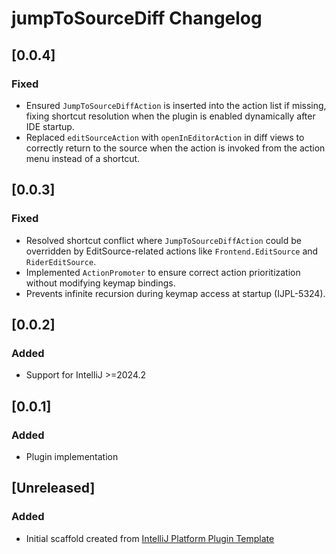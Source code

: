 <!-- Keep a Changelog guide -> https://keepachangelog.com -->

# jumpToSourceDiff Changelog

## [0.0.4]
### Fixed
- Ensured `JumpToSourceDiffAction` is inserted into the action list if missing, fixing shortcut resolution when the plugin is enabled dynamically after IDE startup.
- Replaced `editSourceAction` with `openInEditorAction` in diff views to correctly return to the source when the action is invoked from the action menu instead of a shortcut.

## [0.0.3]
### Fixed
- Resolved shortcut conflict where `JumpToSourceDiffAction` could be overridden by EditSource-related actions like `Frontend.EditSource` and `RiderEditSource`.
- Implemented `ActionPromoter` to ensure correct action prioritization without modifying keymap bindings.
- Prevents infinite recursion during keymap access at startup (IJPL-5324).

## [0.0.2]
### Added
- Support for IntelliJ >=2024.2

## [0.0.1]
### Added
- Plugin implementation

## [Unreleased]
### Added
- Initial scaffold created from [IntelliJ Platform Plugin Template](https://github.com/JetBrains/intellij-platform-plugin-template)
